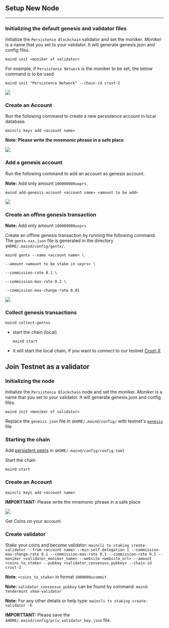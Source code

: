 
## Setup New Node
---


### Initializing the default genesis and validator files

Initialize the `Persistence Blockchain` validator and set the moniker. *Moniker* is a name that you set to your validator. It will generate genesis.json and config files.

`maind init <moniker of validator>`

For example, if `Persistence Network` is the moniker to be set, the below command is to be used

`maind init "Persistence Network" --chain-id crust-2`

![](https://i.imgur.com/6tDy4pX.png)

### Create an Account

Run the following command to create a new persistence account in local database.

`maincli keys add <account name>`

**Note: Please write the mnemonic phrase in a safe place**

![](https://i.imgur.com/EyRJERQ.png)


### Add a genesis account

Run the following command to add an account as genesis account.

**Note:** Add only amount `100000000uxprs`.

`maind add-genesis-account <account name> <amount to be add>`

![](https://i.imgur.com/NR53QaL.png)


### Create an offine genesis transaction

**Note:** Add only amount `100000000uxprs`

Create an offline genesis transaction by running the following command. The `gentx-xxx.json` file is generated in the directory `$HOME/.maind/config/gentx/`.

`maind gentx --name <account name> \`

`--amount <amount to be stake in uxprs> \`

`--commission-rate 0.1 \`

`--commission-max-rate 0.2 \`

`--commission-max-change-rate 0.01`

![](https://i.imgur.com/PulnFgW.png)

### Collect genesis transactions

`maind collect-gentxs`

- start the chain (local)

    `maind start`

- It will start the local chain, if you want to connect to our testnet [Crust-X](https://github.com/persistenceOne/genesisTransactions/tree/master/crust-2)


## Join Testnet as a validator 

### Initializing the node

Initialize the `Persistence Blockchain` node and set the moniker. *Moniker* is a name that you set to your validator. It will generate genesis.json and config files.

`maind init <moniker of validator>`

Replace the `genesis.json` file in `$HOME/.maind/config/` with testnet's [`genesis`](https://github.com/persistenceOne/genesisTransactions/blob/master/crust-2/final_genesis.json) file

### Starting the chain

Add [persistent peers](https://github.com/persistenceOne/genesisTransactions/blob/master/crust-2/final_peers.json) in `$HOME/.maind/config/config.toml`

Start the chain

`maind start`

### Create an Account

`maincli keys add <account name>`

**IMPORTTANT:** Please write the mnemonic phrase in a safe place

![](https://i.imgur.com/EyRJERQ.png)

Get Coins on your account

### Create validator

Stake your coins and become validator:
`maincli tx staking create-validator --from <account name> --min-self-delegation 1 --commission-max-change-rate 0.1 --commission-max-rate 0.1 --commission-rate 0.1 --moniker <validator_moniker_name> --website <website_url> --amount <coins_to_stake> --pubkey <validator_consensus_pubkey> --chain-id crust-2`
    
 **Note**: `<coins_to_stake>` in format `1000000ucommit`
    
 **Note:** `validator_consensus_pubkey` can be found by command: `maind tendermint show-validator`
 
 **Note:** For any other details or help type: `maincli tx staking create-validator -h`
 
 **IMPORTTANT:** Please save the `$HOME/.maind/config/priv_validator_key.json` file.
 
 
        
